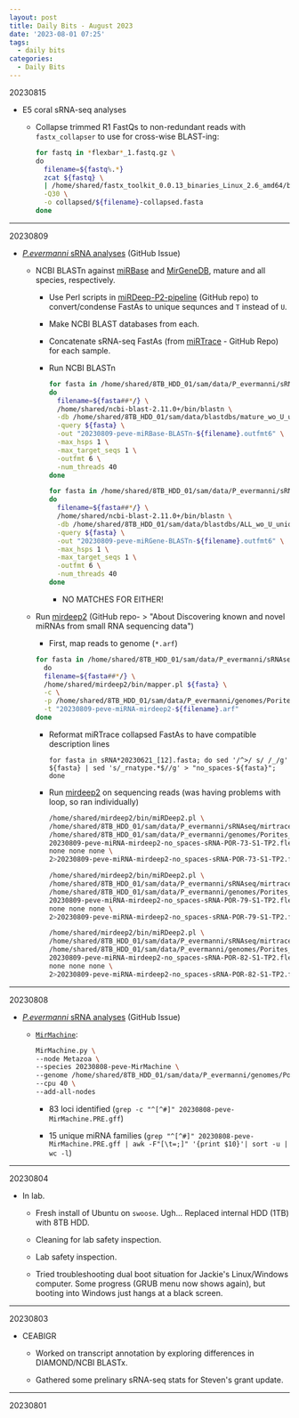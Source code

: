 ```yaml
---
layout: post
title: Daily Bits - August 2023
date: '2023-08-01 07:25'
tags: 
  - daily bits
categories: 
  - Daily Bits
---
```


20230815

- E5 coral sRNA-seq analyses

  - Collapse trimmed R1 FastQs to non-redundant reads with `fastx_collapser` to use for cross-wise BLAST-ing:

    ```bash
    for fastq in *flexbar*_1.fastq.gz \
    do
      filename=${fastq%.*}
      zcat ${fastq} \
      | /home/shared/fastx_toolkit_0.0.13_binaries_Linux_2.6_amd64/bin/fastx_collapser \
      -Q30 \
      -o collapsed/${filename}-collapsed.fasta
    done
    ```

---

20230809

- [_P.evermanni_ sRNA analyses](https://github.com/urol-e5/deep-dive/issues/27) (GitHub Issue)

  - NCBI BLASTn against [miRBase](https://www.mirbase.org/download/) and [MirGeneDB](https://www.mirgenedb.org/download), mature and all species, respectively.

    - Use Perl scripts in [miRDeep-P2-pipeline](https://github.com/TF-Chan-Lab/miRDeep-P2_pipeline) (GitHub repo) to convert/condense FastAs to unique sequnces and `T` instead of `U`.

    - Make NCBI BLAST databases from each.

    - Concatenate sRNA-seq FastAs (from [miRTrace](https://github.com/friedlanderlab/mirtrace) - GitHub Repo) for each sample.

    - Run NCBI BLASTn

      ```bash
      for fasta in /home/shared/8TB_HDD_01/sam/data/P_evermanni/sRNAseq/mirtrace.config.output/qc_passed_reads.all.collapsed/*cat.fasta
      do
        filename=${fasta##*/} \
        /home/shared/ncbi-blast-2.11.0+/bin/blastn \
        -db /home/shared/8TB_HDD_01/sam/data/blastdbs/mature_wo_U_uniq.fa \
        -query ${fasta} \
        -out "20230809-peve-miRBase-BLASTn-${filename}.outfmt6" \
        -max_hsps 1 \
        -max_target_seqs 1 \
        -outfmt 6 \
        -num_threads 40
      done
      ```

      ```bash
      for fasta in /home/shared/8TB_HDD_01/sam/data/P_evermanni/sRNAseq/mirtrace.config.output/qc_passed_reads.all.collapsed/*cat.fasta
      do 
        filename=${fasta##*/} \
        /home/shared/ncbi-blast-2.11.0+/bin/blastn \
        -db /home/shared/8TB_HDD_01/sam/data/blastdbs/ALL_wo_U_uniq.fas \
        -query ${fasta} \
        -out "20230809-peve-miRGene-BLASTn-${filename}.outfmt6" \
        -max_hsps 1 \
        -max_target_seqs 1 \
        -outfmt 6 \
        -num_threads 40
      done
      ```

      - NO MATCHES FOR EITHER!

  - Run [mirdeep2](https://github.com/rajewsky-lab/mirdeep2) (GitHub repo- > "About
Discovering known and novel miRNAs from small RNA sequencing data")

    - First, map reads to genome (`*.arf`)

    ```bash
    for fasta in /home/shared/8TB_HDD_01/sam/data/P_evermanni/sRNAseq/mirtrace.config.output/qc_passed_reads.all.collapsed/no_spaces*.fasta\
      do
      filename=${fasta##*/} \
      /home/shared/mirdeep2/bin/mapper.pl ${fasta} \
      -c \
      -p /home/shared/8TB_HDD_01/sam/data/P_evermanni/genomes/Porites_evermanni_v1 \
      -t "20230809-peve-miRNA-mirdeep2-${filename}.arf"
    done
    ```

    - Reformat miRTrace collapsed FastAs to have compatible description lines

      `for fasta in sRNA*20230621_[12].fasta; do sed '/^>/ s/ /_/g' ${fasta} | sed 's/_rnatype.*$//g' > "no_spaces-${fasta}"; done`

    - Run [mirdeep2](https://github.com/rajewsky-lab/mirdeep2) on sequencing reads (was having problems with loop, so ran individually)

      ```bash
      /home/shared/mirdeep2/bin/miRDeep2.pl \
      /home/shared/8TB_HDD_01/sam/data/P_evermanni/sRNAseq/mirtrace.config.output/qc_passed_reads.all.collapsed/no_spaces-sRNA-POR-73-S1-TP2.flexbar_trim.20230621_1.fasta \
      /home/shared/8TB_HDD_01/sam/data/P_evermanni/genomes/Porites_evermanni_v1.fa \
      20230809-peve-miRNA-mirdeep2-no_spaces-sRNA-POR-73-S1-TP2.flexbar_trim.20230621_1.fasta.arf \
      none none none \
      2>20230809-peve-miRNA-mirdeep2-no_spaces-sRNA-POR-73-S1-TP2.flexbar_trim.20230621_1.fasta.log
      ```

      ```bash
      /home/shared/mirdeep2/bin/miRDeep2.pl \
      /home/shared/8TB_HDD_01/sam/data/P_evermanni/sRNAseq/mirtrace.config.output/qc_passed_reads.all.collapsed/no_spaces-sRNA-POR-79-S1-TP2.flexbar_trim.20230621_1.fasta \
      /home/shared/8TB_HDD_01/sam/data/P_evermanni/genomes/Porites_evermanni_v1.fa \
      20230809-peve-miRNA-mirdeep2-no_spaces-sRNA-POR-79-S1-TP2.flexbar_trim.20230621_1.fasta.arf \
      none none none \
      2>20230809-peve-miRNA-mirdeep2-no_spaces-sRNA-POR-79-S1-TP2.flexbar_trim.20230621_1.fasta.log
      ```

      ```bash
      /home/shared/mirdeep2/bin/miRDeep2.pl \
      /home/shared/8TB_HDD_01/sam/data/P_evermanni/sRNAseq/mirtrace.config.output/qc_passed_reads.all.collapsed/no_spaces-sRNA-POR-82-S1-TP2.flexbar_trim.20230621_1.fasta \
      /home/shared/8TB_HDD_01/sam/data/P_evermanni/genomes/Porites_evermanni_v1.fa \
      20230809-peve-miRNA-mirdeep2-no_spaces-sRNA-POR-82-S1-TP2.flexbar_trim.20230621_1.fasta.arf \
      none none none \
      2>20230809-peve-miRNA-mirdeep2-no_spaces-sRNA-POR-82-S1-TP2.flexbar_trim.20230621_1.fasta.log
      ```

---

20230808

- [_P.evermanni_ sRNA analyses](https://github.com/urol-e5/deep-dive/issues/27) (GitHub Issue)

  - [`MirMachine`](https://github.com/sinanugur/MirMachine):

    ```bash
    MirMachine.py \
    --node Metazoa \
    --species 20230808-peve-MirMachine \
    --genome /home/shared/8TB_HDD_01/sam/data/P_evermanni/genomes/Porites_evermanni_v1.fa \
    --cpu 40 \
    --add-all-nodes
    ```

    - 83 loci identified (`grep -c "^[^#]" 20230808-peve-MirMachine.PRE.gff`)

    - 15 unique miRNA families (`grep "^[^#]" 20230808-peve-MirMachine.PRE.gff | awk -F"[\t=;]" '{print $10}'| sort -u | wc -l`)


---

20230804

- In lab.

  - Fresh install of Ubuntu on `swoose`. Ugh... Replaced internal HDD (1TB) with 8TB HDD.

  - Cleaning for lab safety inspection.

  - Lab safety inspection.

  - Tried troubleshooting dual boot situation for Jackie's Linux/Windows computer. Some progress (GRUB menu now shows again), but booting into Windows just hangs at a black screen.

---

20230803

- CEABIGR

  - Worked on transcript annotation by exploring differences in DIAMOND/NCBI BLASTx.

  - Gathered some prelinary sRNA-seq stats for Steven's grant update.

---

20230801

